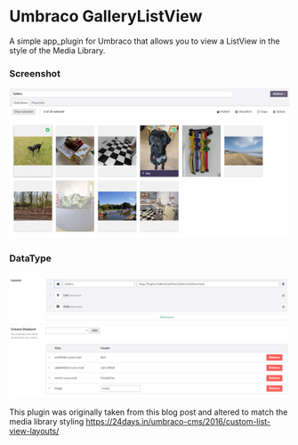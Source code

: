 # Umbraco GalleryListView

A simple app_plugin for Umbraco that allows you to view a ListView in the style of the Media Library. 

### Screenshot
![Screenshot](screenshot_purple.png)

### DataType
![DataType setup](datatype.png)

This plugin was originally taken from this blog post and altered to match the media library styling 
https://24days.in/umbraco-cms/2016/custom-list-view-layouts/

 